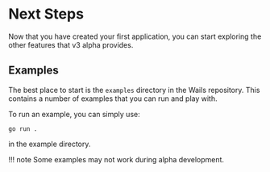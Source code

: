 # Next Steps

Now that you have created your first application, you can start exploring the
other features that v3 alpha provides.

## Examples

The best place to start is the `examples` directory in the Wails repository.
This contains a number of examples that you can run and play with.

To run an example, you can simply use:

```shell
go run .
```

in the example directory.

!!! note Some examples may not work during alpha development.
